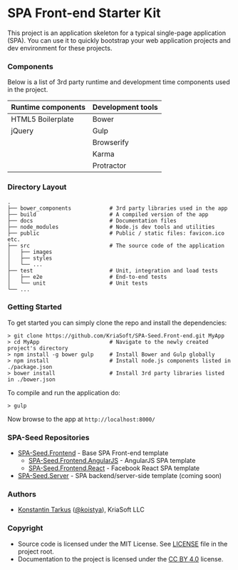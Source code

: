 SPA Front-end Starter Kit
=========================

This project is an application skeleton for a typical single-page application (SPA). You can use it to quickly
bootstrap your web application projects and dev environment for these projects.

### Components

Below is a list of 3rd party runtime and development time components used in the project.

| Runtime components | Development tools    |
|--------------------|----------------------|
| HTML5 Boilerplate  | Bower                |
| jQuery             | Gulp                 |
|                    | Browserify           |
|                    | Karma                |
|                    | Protractor           |

### Directory Layout

```
.
├── bower_components            # 3rd party libraries used in the app
├── build                       # A compiled version of the app
├── docs                        # Documentation files
├── node_modules                # Node.js dev tools and utilities
├── public                      # Public / static files: favicon.ico etc.
├── src                         # The source code of the application
│   ├── images
│   ├── styles
│   └── ...
├── test                        # Unit, integration and load tests
│   ├── e2e                     # End-to-end tests
│   └── unit                    # Unit tests
└── ...
```

### Getting Started

To get started you can simply clone the repo and install the dependencies:

```
> git clone https://github.com/KriaSoft/SPA-Seed.Front-end.git MyApp
> cd MyApp                      # Navigate to the newly created project's directory
> npm install -g bower gulp     # Install Bower and Gulp globally
> npm install                   # Install node.js components listed in ./package.json
> bower install                 # Install 3rd party libraries listed in ./bower.json
```

To compile and run the application do:

```
> gulp
```

Now browse to the app at `http://localhost:8000/`

### SPA-Seed Repositories

 * [SPA-Seed.Frontend](https://github.com/KriaSoft/SPA-Seed.Front-end) - Base SPA Front-end template
   * [SPA-Seed.Frontend.AngularJS](https://github.com/KriaSoft/SPA-Seed.Front-end.AngularJS) - AngularJS SPA template
   * [SPA-Seed.Frontend.React](https://github.com/KriaSoft/SPA-Seed.Front-end.React) - Facebook React SPA template
 * [SPA-Seed.Server](https://github.com/KriaSoft/SPA-Seed.Server-side) - SPA backend/server-side template (coming soon)


### Authors
 * [Konstantin Tarkus](https://angel.co/koistya) ([@koistya](https://twitter.com/koistya)), KriaSoft LLC

### Copyright

 * Source code is licensed under the MIT License. See [LICENSE](./LICENSE) file in the project root.
 * Documentation to the project is licensed under the [CC BY 4.0](http://creativecommons.org/licenses/by/4.0/) license.